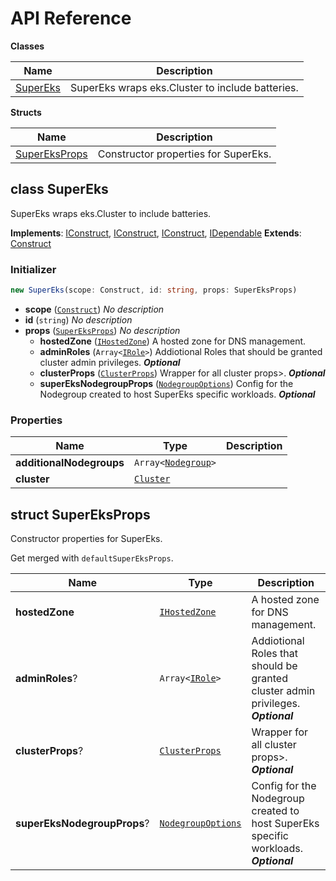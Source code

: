 # API Reference

**Classes**

Name|Description
----|-----------
[SuperEks](#superluminar-io-super-eks-supereks)|SuperEks wraps eks.Cluster to include batteries.


**Structs**

Name|Description
----|-----------
[SuperEksProps](#superluminar-io-super-eks-supereksprops)|Constructor properties for SuperEks.



## class SuperEks  <a id="superluminar-io-super-eks-supereks"></a>

SuperEks wraps eks.Cluster to include batteries.

__Implements__: [IConstruct](#constructs-iconstruct), [IConstruct](#aws-cdk-core-iconstruct), [IConstruct](#constructs-iconstruct), [IDependable](#aws-cdk-core-idependable)
__Extends__: [Construct](#aws-cdk-core-construct)

### Initializer




```ts
new SuperEks(scope: Construct, id: string, props: SuperEksProps)
```

* **scope** (<code>[Construct](#aws-cdk-core-construct)</code>)  *No description*
* **id** (<code>string</code>)  *No description*
* **props** (<code>[SuperEksProps](#superluminar-io-super-eks-supereksprops)</code>)  *No description*
  * **hostedZone** (<code>[IHostedZone](#aws-cdk-aws-route53-ihostedzone)</code>)  A hosted zone for DNS management. 
  * **adminRoles** (<code>Array<[IRole](#aws-cdk-aws-iam-irole)></code>)  Addiotional Roles that should be granted cluster admin privileges. __*Optional*__
  * **clusterProps** (<code>[ClusterProps](#aws-cdk-aws-eks-clusterprops)</code>)  Wrapper for all cluster props>. __*Optional*__
  * **superEksNodegroupProps** (<code>[NodegroupOptions](#aws-cdk-aws-eks-nodegroupoptions)</code>)  Config for the Nodegroup created to host SuperEks specific workloads. __*Optional*__



### Properties


Name | Type | Description 
-----|------|-------------
**additionalNodegroups** | <code>Array<[Nodegroup](#aws-cdk-aws-eks-nodegroup)></code> | <span></span>
**cluster** | <code>[Cluster](#aws-cdk-aws-eks-cluster)</code> | <span></span>



## struct SuperEksProps  <a id="superluminar-io-super-eks-supereksprops"></a>


Constructor properties for SuperEks.

Get merged with `defaultSuperEksProps`.



Name | Type | Description 
-----|------|-------------
**hostedZone** | <code>[IHostedZone](#aws-cdk-aws-route53-ihostedzone)</code> | A hosted zone for DNS management.
**adminRoles**? | <code>Array<[IRole](#aws-cdk-aws-iam-irole)></code> | Addiotional Roles that should be granted cluster admin privileges.<br/>__*Optional*__
**clusterProps**? | <code>[ClusterProps](#aws-cdk-aws-eks-clusterprops)</code> | Wrapper for all cluster props>.<br/>__*Optional*__
**superEksNodegroupProps**? | <code>[NodegroupOptions](#aws-cdk-aws-eks-nodegroupoptions)</code> | Config for the Nodegroup created to host SuperEks specific workloads.<br/>__*Optional*__



